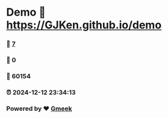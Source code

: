 # Demo :link: https://GJKen.github.io/demo 
### :page_facing_up: [7](https://GJKen.github.io/demo/tag.html) 
### :speech_balloon: 0 
### :hibiscus: 60154 
### :alarm_clock: 2024-12-12 23:34:13 
### Powered by :heart: [Gmeek](https://github.com/Meekdai/Gmeek)

